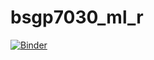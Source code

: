 # bsgp7030_ml_r

[![Binder](https://mybinder.org/badge_logo.svg)](https://mybinder.org/v2/gh/xiaoheicyk/bsgp7030_ml_r/main)
